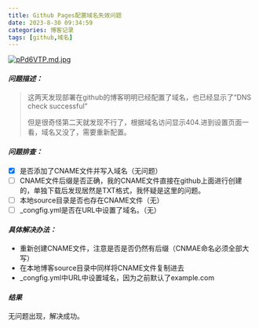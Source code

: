 ```yaml
---
title: Github Pages配置域名失效问题
date: 2023-8-30 09:34:59
categories: 博客记录
tags: [github,域名]
---
```


[![pPd6VTP.md.jpg](https://s1.ax1x.com/2023/08/30/pPd6VTP.md.jpg)](https://imgse.com/i/pPd6VTP)

#### *问题描述：*

> 这两天发现部署在github的博客明明已经配置了域名，也已经显示了“DNS check successful”
>
> 但是很奇怪第二天就发现不行了，根据域名访问显示404.进到设置页面一看，域名又没了，需要重新配置。

#### *问题排查：*

- [x] 是否添加了CNAME文件并写入域名（无问题）
- [ ] CNAME文件后缀是否正确，我的CNAME文件直接在github上面进行创建的，单独下载后发现居然是TXT格式，我怀疑是这里的问题。
- [ ] 本地source目录是否也存在CNAME文件（无）
- [ ] _congfig.yml是否在URL中设置了域名。（无）

#### *具体解决办法：*

* 重新创建CNAME文件，注意是否是否仍然有后缀（CNMAE命名必须全部大写）
* 在本地博客source目录中同样将CNAME文件复制进去
* _congfig.yml中URL中设置域名，因为之前默认了example.com

#### *结果*

无问题出现，解决成功。
